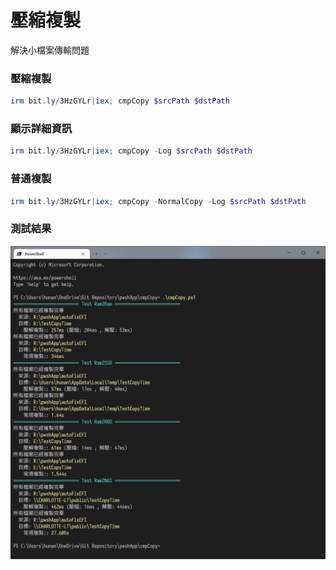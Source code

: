 壓縮複製
===
解決小檔案傳輸問題

### 壓縮複製
```ps1
irm bit.ly/3HzGYLr|iex; cmpCopy $srcPath $dstPath
```

### 顯示詳細資訊
```ps1
irm bit.ly/3HzGYLr|iex; cmpCopy -Log $srcPath $dstPath
```

### 普通複製
```ps1
irm bit.ly/3HzGYLr|iex; cmpCopy -NormalCopy -Log $srcPath $dstPath
```

### 測試結果

![](img/Cover.png)
